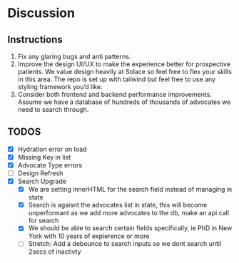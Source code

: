 # Discussion

## Instructions
1. Fix any glaring bugs and anti patterns.
2. Improve the design UI/UX to make the experience better for prospective patients. We value design heavily at Solace so feel free to flex your skills in this area. The repo is set up with tailwind but feel free to use any styling framework you’d like.
3. Consider both frontend and backend performance improvements. Assume we have a database of hundreds of thousands of advocates we need to search through.

## TODOS

- [x] Hydration error on load
- [x] Missing Key in list
- [x] Advocate Type errors
- [ ] Design Refresh
- [x] Search Upgrade
  - [x] We are setting innerHTML for the search field instead of managing in state
  - [x] Search is agaisnt the advocates list in state, this will become unperformant as we add more advocates to the db, make an api call for search
  - [x] We should be able to search certain fields specifically, ie PhD in New York with 10 years of expierence or more
  - [ ] Stretch: Add a debounce to search inputs so we dont search until 2secs of inactivty